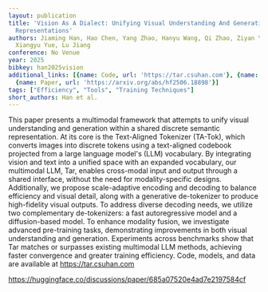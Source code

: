 ```yaml
---
layout: publication
title: 'Vision As A Dialect: Unifying Visual Understanding And Generation Via Text-aligned
  Representations'
authors: Jiaming Han, Hao Chen, Yang Zhao, Hanyu Wang, Qi Zhao, Ziyan Yang, Hao He,
  Xiangyu Yue, Lu Jiang
conference: No Venue
year: 2025
bibkey: han2025vision
additional_links: [{name: Code, url: 'https://tar.csuhan.com'}, {name: Code, url: 'https://huggingface.co/discussions/paper/685a07520e4ad7e2197584cf'},
  {name: Paper, url: 'https://arxiv.org/abs/hf2506.18898'}]
tags: ["Efficiency", "Tools", "Training Techniques"]
short_authors: Han et al.
---
```

This paper presents a multimodal framework that attempts to unify visual understanding and generation within a shared discrete semantic representation. At its core is the Text-Aligned Tokenizer (TA-Tok), which converts images into discrete tokens using a text-aligned codebook projected from a large language model's (LLM) vocabulary. By integrating vision and text into a unified space with an expanded vocabulary, our multimodal LLM, Tar, enables cross-modal input and output through a shared interface, without the need for modality-specific designs. Additionally, we propose scale-adaptive encoding and decoding to balance efficiency and visual detail, along with a generative de-tokenizer to produce high-fidelity visual outputs. To address diverse decoding needs, we utilize two complementary de-tokenizers: a fast autoregressive model and a diffusion-based model. To enhance modality fusion, we investigate advanced pre-training tasks, demonstrating improvements in both visual understanding and generation. Experiments across benchmarks show that Tar matches or surpasses existing multimodal LLM methods, achieving faster convergence and greater training efficiency. Code, models, and data are available at https://tar.csuhan.com

https://huggingface.co/discussions/paper/685a07520e4ad7e2197584cf